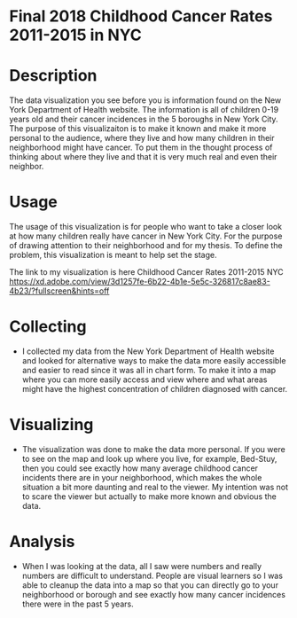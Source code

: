 # Final 2018 Childhood Cancer Rates 2011-2015 in NYC

# Description
The data visualization you see before you is information found on the New York Department of Health website. The information is all of children 0-19 years old and their cancer incidences in the 5 boroughs in New York City. The purpose of this visualizaiton is to make it known and make it more personal to the audience, where they live and how many children in their neighborhood might have cancer. To put them in the thought process of thinking about where they live and that it is very much real and even their neighbor.

# Usage
The usage of this visualization is for people who want to take a closer look at how many children really have cancer in New York City. For the purpose of drawing attention to their neighborhood and for my thesis. To define the problem, this visualization is meant to help set the stage.

The link to my visualization is here 
Childhood Cancer Rates 2011-2015 NYC
https://xd.adobe.com/view/3d1257fe-6b22-4b1e-5e5c-326817c8ae83-4b23/?fullscreen&hints=off

# Collecting
- I collected my data from the New York Department of Health website and looked for alternative ways to make the data more easily accessible and easier to read since it was all in chart form. To make it into a map where you can more easily access and view where and what areas might have the highest concentration of children diagnosed with cancer. 

# Visualizing
- The visualization was done to make the data more personal. If you were to see on the map and look up where you live, for example, Bed-Stuy, then you could see exactly how many average childhood cancer incidents there are in your neighborhood, which makes the whole situation a bit more daunting and real to the viewer. My intention was not to scare the viewer but actually to make more known and obvious the data.

# Analysis
- When I was looking at the data, all I saw were numbers and really numbers are difficult to understand. People are visual learners so I was able to cleanup the data into a map so that you can directly go to your neighborhood or borough and see exactly how many cancer incidences there were in the past 5 years.
